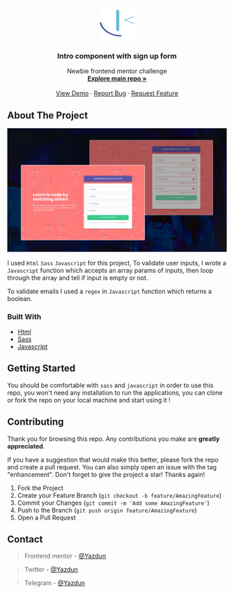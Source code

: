 <div id="top"></div>


<!-- PROJECT LOGO -->
<br />
<div align="center">
  <a href="https://www.frontendmentor.io/profile/Yazdun">
    <img src="images/README/frontend-mentor-seeklogo.com.svg" alt="Logo" width="80" height="80">
  </a>

<h3 align="center">Intro component with sign up form</h3>

  <p align="center">
    Newbie frontend mentor challenge
    <br />
    <a href="https://github.com/Yazdun/frontend_mentor"><strong>Explore main repo »</strong></a>
    <br />
    <br />
    <a href="https://yazdun-intro-component-with-sign-up-form.netlify.app/" >View Demo</a>
    ·
    <a href="https://github.com/Yazdun/frontend_mentor/issues">Report Bug</a>
    ·
    <a href="https://github.com/Yazdun/frontend_mentor/issues">Request Feature</a>
  </p>
</div>

<!-- ABOUT THE PROJECT -->
## About The Project

![Preview of the repo's main index.html](./images/screenshot.jpg)

I used `Html` `Sass` `Javascript` for this project, To validate user inputs, I wrote a `Javascript` function which accepts an array params of inputs, then loop through the array and tell if input is empty or not.

To validate emails I used a `regex` in `Javascript` function which returns a boolean.

### Built With

* [Html](https://developer.mozilla.org/en-US/docs/Web/HTML)
* [Sass](https://sass-lang.com/documentation)
* [Javascript](https://developer.mozilla.org/en-US/docs/Web/JavaScript)
  


<!-- GETTING STARTED -->
## Getting Started

You should be comfortable with `sass` and `javascript` in order to use this repo, you won't need any installation to run the applications, you can clone or fork the repo on your local machine and start using it !

<!-- CONTRIBUTING -->
## Contributing

Thank you for browsing this repo. Any contributions you make are **greatly appreciated**.

If you have a suggestion that would make this better, please fork the repo and create a pull request. You can also simply open an issue with the tag "enhancement".
Don't forget to give the project a star! Thanks again!

1. Fork the Project
2. Create your Feature Branch (`git checkout -b feature/AmazingFeature`)
3. Commit your Changes (`git commit -m 'Add some AmazingFeature'`)
4. Push to the Branch (`git push origin feature/AmazingFeature`)
5. Open a Pull Request



<!-- CONTACT -->
## Contact

>Frontend mentor - [@Yazdun](https://www.frontendmentor.io/profile/Yazdun)

>Twitter - [@Yazdun](https://twitter.com/Yazdun) 

>Telegram - [@Yazdun](https://t.me/Yazdun) 






